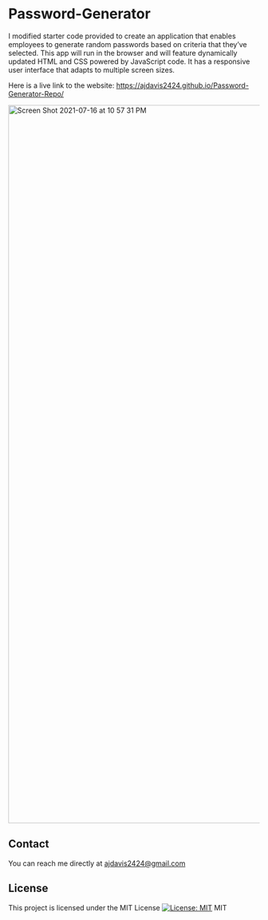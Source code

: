 # Password-Generator

I modified starter code provided to create an application that enables employees to generate random passwords based on criteria that they’ve selected. This app will run in the browser and will feature dynamically updated HTML and CSS powered by JavaScript code. It has a responsive user interface that adapts to multiple screen sizes.

Here is a live link to the website: https://ajdavis2424.github.io/Password-Generator-Repo/

<img width="1440" alt="Screen Shot 2021-07-16 at 10 57 31 PM" src="https://user-images.githubusercontent.com/85590236/126023286-7aab454d-92ae-4f96-8087-c6b0df5ee56d.png">

## Contact
You can reach me directly at ajdavis2424@gmail.com

## License
This project is licensed under the MIT License
[![License: MIT](https://img.shields.io/badge/License-MIT-yellow.svg)](https://opensource.org/licenses/MIT)
MIT
